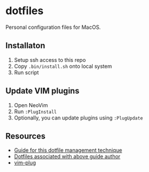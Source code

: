 # dotfiles
Personal configuration files for MacOS.

## Installaton
1. Setup ssh access to this repo
1. Copy `.bin/install.sh` onto local system
1. Run script

## Update VIM plugins
1. Open NeoVim
1. Run `:PlugInstall`
1. Optionally, you can update plugins using `:PlugUpdate`

## Resources
- [Guide for this dotfile management technique](https://www.atlassian.com/git/tutorials/dotfiles)
- [Dotfiles associated with above guide author](https://bitbucket.org/durdn/cfg/src/master/)
- [vim-plug](https://github.com/junegunn/vim-plug)
